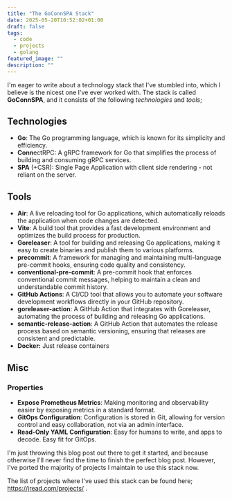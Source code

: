 ```yaml
---
title: "The GoConnSPA Stack"
date: 2025-05-20T10:52:02+01:00
draft: false
tags:
  - code
  - projects
  - golang
featured_image: ""
description: ""
---
```


I'm eager to write about a technology stack that I've stumbled into, which I believe is the nicest one I've ever worked with. The stack is called **GoConnSPA**, and it consists of the following *technologies* and *tools*;

## Technologies

* **Go**: The Go programming language, which is known for its simplicity and efficiency.
* **Conn**ectRPC: A gRPC framework for Go that simplifies the process of building and consuming gRPC services.
* **SPA** (+CSR): Single Page Application with client side rendering - not reliant on the server.

## Tools

* **Air**: A live reloading tool for Go applications, which automatically reloads the application when code changes are detected.
* **Vite**: A build tool that provides a fast development environment and optimizes the build process for production.
* **Goreleaser**: A tool for building and releasing Go applications, making it easy to create binaries and publish them to various platforms.
* **precommit**: A framework for managing and maintaining multi-language pre-commit hooks, ensuring code quality and consistency.
 * **conventional-pre-commit**: A pre-commit hook that enforces conventional commit messages, helping to maintain a clean and understandable commit history.
* **GitHub Actions**: A CI/CD tool that allows you to automate your software development workflows directly in your GitHub repository.
 * **goreleaser-action**: A GitHub Action that integrates with Goreleaser, automating the process of building and releasing Go applications.
 * **semantic-release-action**: A GitHub Action that automates the release process based on semantic versioning, ensuring that releases are consistent and predictable.
* **Docker:** Just release containers

## Misc

### Properties

* **Expose Prometheus Metrics**: Making monitoring and observability easier by exposing metrics in a standard format.
* **GitOps Configuration**: Configuration is stored in Git, allowing for version control and easy collaboration, not via an admin interface.
 * **Read-Only YAML Configuration**: Easy for humans to write, and apps to decode. Easy fit for GitOps.

I'm just throwing this blog post out there to get it started, and because otherwise I'll never find the time to finish the perfect blog post. However, I've ported the majority of projects I maintain to use this stack now. 

The list of projects where I've used this stack can be found here; https://jread.com/projects/ .
